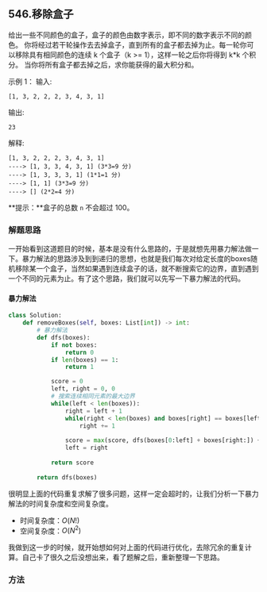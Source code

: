 ## 546.移除盒子

给出一些不同颜色的盒子，盒子的颜色由数字表示，即不同的数字表示不同的颜色。
你将经过若干轮操作去去掉盒子，直到所有的盒子都去掉为止。每一轮你可以移除具有相同颜色的连续 k 个盒子（k >= 1），这样一轮之后你将得到 k*k 个积分。
当你将所有盒子都去掉之后，求你能获得的最大积分和。

示例 1：
输入:

```
[1, 3, 2, 2, 2, 3, 4, 3, 1]
```

输出:

```
23
```

解释:

```
[1, 3, 2, 2, 2, 3, 4, 3, 1] 
----> [1, 3, 3, 4, 3, 1] (3*3=9 分) 
----> [1, 3, 3, 3, 1] (1*1=1 分) 
----> [1, 1] (3*3=9 分) 
----> [] (2*2=4 分)
```

**提示：**盒子的总数 `n` 不会超过 100。

### 解题思路

一开始看到这道题目的时候，基本是没有什么思路的，于是就想先用暴力解法做一下。暴力解法的思路涉及到到递归的思想，也就是我们每次对给定长度的boxes随机移除某一个盒子，当然如果遇到连续盒子的话，就不断搜索它的边界，直到遇到一个不同的元素为止。有了这个思路，我们就可以先写一下暴力解法的代码。

#### 暴力解法

```python 
class Solution:
    def removeBoxes(self, boxes: List[int]) -> int:
        # 暴力解法
        def dfs(boxes):
            if not boxes:
                return 0
            if len(boxes) == 1:
                return 1

            score = 0
            left, right = 0, 0
            # 搜索连续相同元素的最大边界
            while(left < len(boxes)):
                right = left + 1
                while(right < len(boxes) and boxes[right] == boxes[left]):
                    right += 1
                
                score = max(score, dfs(boxes[0:left] + boxes[right:]) + (right - left)**2)
                left = right
            
            return score
        
        return dfs(boxes)
```

很明显上面的代码重复求解了很多问题，这样一定会超时的，让我们分析一下暴力解法的时间复杂度和空间复杂度。

- 时间复杂度：$O(N!)$
- 空间复杂度：$O(N^2)$

我做到这一步的时候，就开始想如何对上面的代码进行优化，去除冗余的重复计算。自己卡了很久之后没想出来，看了题解之后，重新整理一下思路。

### 方法



